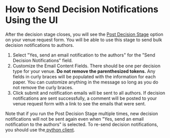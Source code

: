 # How to Send Decision Notifications Using the UI

After the decision stage closes, you will see the [Post Decision Stage](../../reference/stages/post-decision-stage.md) option on your venue request form. You will be able to use this stage to send bulk decision notifications to authors.&#x20;

1. Select "Yes, send an email notification to the authors" for the "Send Decision Notifications" field.
2. Customize the Email Content Fields. There should be one per decision type for your venue. **Do not remove the parenthesized tokens.** Any fields in curly braces will be populated with the information for each paper. You can customize anything in the message so long as you do not remove the curly braces.&#x20;
3. Click submit and notification emails will be sent to all authors. If decision notifications are sent successfully, a comment will be posted to your venue request form with a link to see the emails that were sent.&#x20;

Note that if you run the Post Decision Stage multiple times, new decision notifications will not be sent again even when "Yes, send an email notification to the authors" is selected. To re-send decision notifications, you should use the[ python client](https://docs.openreview.net/how-to-guides/communication/how-to-send-messages-with-the-python-client).
